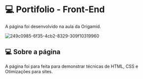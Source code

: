 # 💻 Portifolio - Front-End
A página foi desenvolvido na aula da Origamid.

![249c0985-6f35-4cb2-8329-309f10319960](https://github.com/user-attachments/assets/1bbd4189-9195-4974-9bd6-0e5410a9b4ea)

## 💻 Sobre a página
A página foi para feita para demonstrar técnicas de HTML, CSS e Otimizações para sites.
